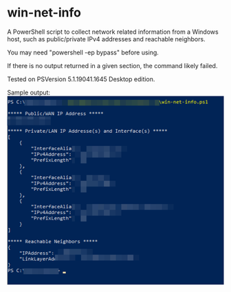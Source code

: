 # win-net-info
A PowerShell script to collect network related information from a Windows host, such as public/private IPv4 addresses and reachable neighbors.  

You may need "powershell -ep bypass" before using.  

If there is no output returned in a given section, the command likely failed.  

Tested on PSVersion 5.1.19041.1645 Desktop edition.  

Sample output:  
![Alt text](./win-net-info-sample-output.png?raw=true "win-net-info sample output")
